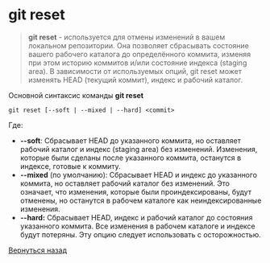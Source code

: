 # git reset

>**git reset** -   используется для отмены изменений в вашем локальном репозитории. Она позволяет сбрасывать состояние вашего рабочего каталога до определённого коммита, изменяя при этом историю коммитов и/или состояние индекса (staging area). В зависимости от используемых опций, git reset может изменять HEAD (текущий коммит), индекс и рабочий каталог.

Основной синтаксис команды **git reset**
```
git reset [--soft | --mixed | --hard] <commit>
```
Где:

* **--soft**: Сбрасывает HEAD до указанного коммита, но оставляет рабочий каталог и индекс (staging area) без изменений. Изменения, которые были сделаны после указанного коммита, останутся в индексе, готовые к коммиту.
* **--mixed** (по умолчанию): Сбрасывает HEAD и индекс до указанного коммита, но оставляет рабочий каталог без изменений. Это означает, что изменения, которые были проиндексированы, будут отменены, но останутся в рабочем каталоге как неиндексированные изменения.
* **--hard:** Сбрасывает HEAD, индекс и рабочий каталог до состояния указанного коммита. Все изменения в рабочем каталоге и индексе будут потеряны. Эту опцию следует использовать с осторожностью.

[Вернуться назад](/readme.md)